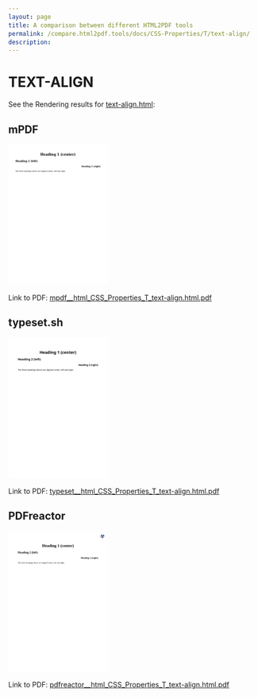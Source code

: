 ```yaml
---
layout: page
title: A comparison between different HTML2PDF tools
permalink: /compare.html2pdf.tools/docs/CSS-Properties/T/text-align/
description: 
---
```


# TEXT-ALIGN

See the Rendering results for [text-align.html](/html/CSS%20Properties/T/text-align.html):

## mPDF
![](mpdf__html_CSS_Properties_T_text-align.html.png) 

Link to PDF: [mpdf__html_CSS_Properties_T_text-align.html.pdf](mpdf__html_CSS_Properties_T_text-align.html.pdf)

## typeset.sh
![](typeset__html_CSS_Properties_T_text-align.html.png) 

Link to PDF: [typeset__html_CSS_Properties_T_text-align.html.pdf](typeset__html_CSS_Properties_T_text-align.html.pdf)

## PDFreactor
![](pdfreactor__html_CSS_Properties_T_text-align.html.png) 

Link to PDF: [pdfreactor__html_CSS_Properties_T_text-align.html.pdf](pdfreactor__html_CSS_Properties_T_text-align.html.pdf)
